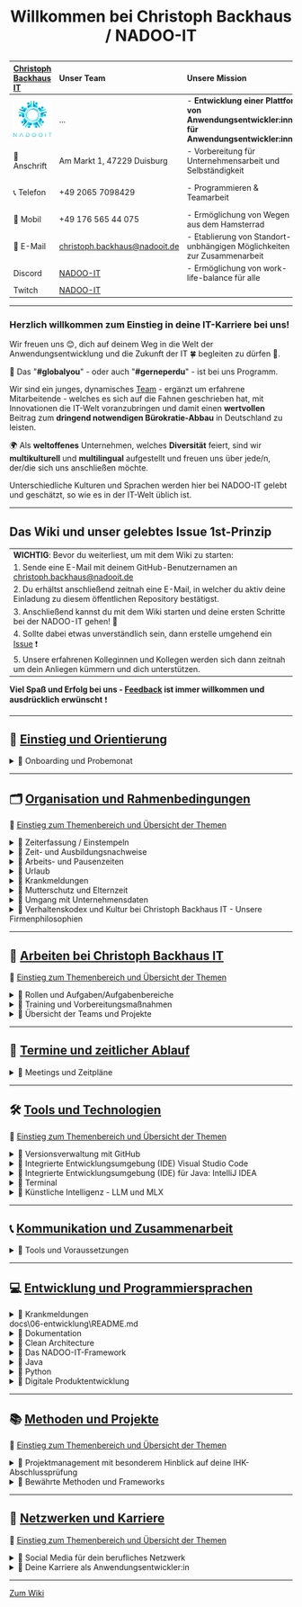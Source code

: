 # <p align="center">Willkommen bei Christoph Backhaus / NADOO-IT</p>

| [Christoph Backhaus IT](https://wirrettendeinezeit.de) | **Unser Team**                                        | **Unsere Mission**                                                                              | **Unsere Kernwerte**                                                                             |
| :----------------------------------------------------- | :---------------------------------------------------- | :---------------------------------------------------------------------------------------------- | :----------------------------------------------------------------------------------------------- |
| ![NADOO-IT](images/nadooit.png)                        | ...                                                   | - **Entwicklung einer Plattform von Anwendungsentwickler:innen für Anwendungsentwickler:innen** | - **Es gibt keine Fehler, sondern ausschließlich Chancen, sich gemeinsam weiterzuentwickeln!** |
| 🏣 Anschrift                                           | Am Markt 1, 47229 Duisburg                            | - Vorbereitung für Unternehmensarbeit und Selbständigkeit                                       | - **Es gibt keine dummen Fragen!**                                                               |
| 📞 Telefon                                             | +49 2065 7098429                                      | - Programmieren & Teamarbeit                                                                    | - **nur gemeinsam/zusammen sind wir stark!**                                                     |
| 📱 Mobil                                               | +49 176 565 44 075                                    | - Ermöglichung von Wegen aus dem Hamsterrad                                                     |                                                                                                  |
| 📧 E-Mail                                              | <christoph.backhaus@nadooit.de>                       | - Etablierung von Standort-unbhängigen Möglichkeiten zur Zusammenarbeit                         |                                                                                                  |
| Discord                                                | [NADOO-IT](https://discord.gg/Ffv4JTFE7E)             | - Ermöglichung von work-life-balance für alle                                                   | -Vereinbarkeit von Job & Familie                                                                 |
| Twitch                                                 | [NADOO-IT](https://www.twitch.tv/nadooit_christophba) |                                                                                                 |                                                                                                  |

---

### Herzlich willkommen zum Einstieg in deine IT-Karriere bei uns!

Wir freuen uns 😊, dich auf deinem Weg in die Welt der Anwendungsentwicklung und die Zukunft der IT 🍀 begleiten zu dürfen 🙏.

🤝 Das "**#globalyou**" - oder auch "**#gerneperdu**" - ist bei uns Programm.

Wir sind ein junges, dynamisches [Team](https://github.com/orgs/NADOOIT/people) - ergänzt um erfahrene Mitarbeitende - welches es sich auf die Fahnen geschrieben hat, mit Innovationen die IT-Welt voranzubringen und damit einen **wertvollen** Beitrag zum **dringend notwendigen Bürokratie-Abbau** in Deutschland zu leisten.

🌍 Als **weltoffenes** Unternehmen, welches **Diversität** feiert, sind wir **multikulturell** und **multilingual** aufgestellt und freuen uns über jede/n, der/die sich uns anschließen möchte.

Unterschiedliche Kulturen und Sprachen werden hier bei NADOO-IT gelebt und geschätzt, so wie es in der IT-Welt üblich ist.

---

## Das Wiki und unser gelebtes Issue 1st-Prinzip

|                                                                                                                                           |
| :---------------------------------------------------------------------------------------------------------------------------------------- |
| **WICHTIG**: Bevor du weiterliest, um mit dem Wiki zu starten:                                                                            |
| 1. Sende eine E-Mail mit deinem GitHub-Benutzernamen an <christoph.backhaus@nadooit.de>                                                   |
| 2. Du erhältst anschließend zeitnah eine E-Mail, in welcher du aktiv deine Einladung zu diesem öffentlichen Repository bestätigst.        |
| 3. Anschließend kannst du mit dem Wiki starten und deine ersten Schritte bei der NADOO-IT gehen! 🚀                                       |
| 4. Sollte dabei etwas unverständlich sein, dann erstelle umgehend ein [Issue](https://github.com/NADOOIT/NADOO-Wiki/issues/new/choose) ❗ |
| 5. Unsere erfahrenen Kolleginnen und Kollegen werden sich dann zeitnah um dein Anliegen kümmern und dich unterstützen.                    |

**Viel Spaß und Erfolg bei uns - [Feedback](/docs/01-organisation/07-feedback-kultur/README.md) ist immer willkommen und ausdrücklich erwünscht** ❗

---

<!-- Einstieg & Orientierung -->

## 📘 [**Einstieg und Orientierung**](docs/00-willkommen/README.md)

<details>
<summary>🔹 Onboarding und Probemonat</summary>

- 🔹 [Leitfaden für deine ersten Tage](docs/00-willkommen/README.md)

</details>

---

<!-- 1. Organisation und Rahmenbedingungen -->

## 🗂️ [**Organisation und Rahmenbedingungen**](docs/01-organisation/README.md)

🔹 [Einstieg zum Themenbereich und Übersicht der Themen](docs/01-organisation/README.md)

<!-- Zeiterfassung mit NADOO-Launchpad -->

<details>
<summary>🔹 Zeiterfassung / Einstempeln </summary>

- 🔹 [Kapitel-Übersicht](docs/01-organisation/01-zeiterfassung/README.md)
  - 🔹 [Anwendungs-Guide: Das NADOO-Launchpad erklärt](docs/01-organisation/01-zeiterfassung/01-launchpad-guide/README.md)

</details>

<!-- Zeit- und Ausbildungsnachweise -->

<details>
<summary>🔹 Zeit- und Ausbildungsnachweise</summary>

- 🔹 [Kapitel-Übersicht](docs/01-organisation/02-zeit_und_ausbildungsnachweise/README.md)
  - 🔹 [Beispiele für Ausbildungs- und Zeitnachweise](docs/01-organisation/02-zeit_und_ausbildungsnachweise/01-beispiele/README.md)
  - 🔹 [Dateibenennungsrichtlinien](docs/01-organisation/02-zeit_und_ausbildungsnachweise/02-dateibenennung/README.md)
  - 🔹 [Prüfung des Dateinamens](/docs/01-organisation/02-zeit_und_ausbildungsnachweise/03-ueberpruefung/README.md)

</details>

<!-- Arbeitszeit und Pausen -->

<details>
<summary>🔹 Arbeits- und Pausenzeiten</summary>

- 🔹 [Regelungen zu Arbeitszeit und Pausen](docs/01-organisation/03-arbeits_und_pausenzeiten/README.md)

</details>

<!-- Urlaub -->

<details>
<summary>🔹 Urlaub</summary>

- 🔹 [Urlaubsregelung](docs/01-organisation/04-urlaub/README.md)

</details>

<!-- Krankmeldungen -->

<details>
<summary>🔹 Krankmeldungen</summary>

- 🔹 [Regelungen zur Krankmeldung](docs/01-organisation/05-krankmeldungen/README.md)

</details>

<!-- Mutterschutz und Elternzeit -->

<details>
<summary>🔹 Mutterschutz und Elternzeit</summary>

- 🔹 [Gesetzliche Regelungen zu Mutterschutz und Elternzeit](/docs/01-organisation/06-mutterschutz-elternzeit/README.md)

</details>

<!-- Datenschutz -->

<details>
<summary>🔹 Umgang mit Unternehmensdaten</summary>

- 🔹 [Umgang mit Unternehmensdaten bei Christoph Backhaus IT: Sicherheit und Vertraulichkeit als oberste Priorität](/docs/01-organisation/07-datenschutz/README.md)

</details>

<!-- NADOO-Philosophie -->

<details>
<summary>🔹 Verhaltenskodex und Kultur bei Christoph Backhaus IT - Unsere Firmenphilosophien</summary>

- 🔹 [Kapitel-Übersicht](/docs/01-organisation/08-firmenphilosophie/README.md)
  - 🔹 [Unsere Verhaltensregeln](/docs/01-organisation/08-firmenphilosophie/01-verhaltensregeln/README.md)
  - 🔹 [Unsere Feedback-Kultur](/docs/01-organisation/08-firmenphilosophie/02-feedback-kultur/README.md)
  - 🔹 [KAIZEN bei Christoph Backhaus / NADOO-IT](/docs/01-organisation/08-firmenphilosophie/03-kaizen/README.md)

</details>

---

<!-- 2. Arbeiten bei NADOO -->

## 🏢 [**Arbeiten bei Christoph Backhaus IT**](/docs/02-arbeiten_bei_nadoo/README.md)

🔹 [Einstieg zum Themenbereich und Übersicht der Themen](/docs/02-arbeiten_bei_nadoo/README.md)

<!-- Rollen und Aufgaben/Aufgabenbereiche -->

<details>
<summary>🔹 Rollen und Aufgaben/Aufgabenbereiche</summary>

- 🔹 [Kapitel-Übersicht](/docs/02-arbeiten_bei_nadoo/01-rollen_und_aufgaben/README.md)
  - 🔹 [Dokumentar(ist):in](/docs/02-arbeiten_bei_nadoo/01-rollen_und_aufgaben/01-dokumentar/README.md)
  - 🔹 [Researcher:in](/docs/02-arbeiten_bei_nadoo/01-rollen_und_aufgaben/02-researcher/README.md)
  - 🔹 [Entwickler:in](/docs/02-arbeiten_bei_nadoo/01-rollen_und_aufgaben/03-entwickler/README.md)
  - 🔹 [Tester:in](/docs/02-arbeiten_bei_nadoo/01-rollen_und_aufgaben/04-tester/README.md)
  - 🔹 [Teamkoordinator:in](/docs/02-arbeiten_bei_nadoo/01-rollen_und_aufgaben/05-teamkoordinator/README.md)

</details>

<!-- Prüfungs-Vorbereitung und Präsentationstraining -->

<details>
<summary>🔹 Training und Vorbereitungsmaßnahmen</summary>

- 🔹 [Kapitel-Übersicht](/docs/02-arbeiten_bei_nadoo/02-training_und_vorbereitung/README.md)
  - 🔹 [Trainingsbeiträge](/docs/02-arbeiten_bei_nadoo/02-training_und_vorbereitung/01-trainingsbeitraege/README.md)
  - 🔹 [Präsentationstraining](/docs/02-arbeiten_bei_nadoo/02-training_und_vorbereitung/02-praesentationstraining/README.md)

</details>

<!-- Übersicht der Teams (alt und aktiv) -->

<details>
<summary>🔹 Übersicht der Teams und Projekte</summary>

- 🔹 [Kapitel-Übersicht](/docs/02-arbeiten_bei_nadoo/03-teamuebersicht/README.md)
  - 🔹 [Aktive Teams](docs/02-arbeiten_bei_nadoo/03-teamuebersicht/01-aktive_teams/README.md)
  - 🔹 [Team-Archiv](docs/02-arbeiten_bei_nadoo/03-teamuebersicht/02-team_archiv/README.md)

</details>

---

<!-- 3. Meetings und Zeitpläne -->

## 📅 [**Termine und zeitlicher Ablauf**](/docs/03-meetings/README.md)

<details>
<summary>🔹 Meetings und Zeitpläne</summary>

- 🔹 [Kapitel-Übersicht](/docs/03-meetings/README.md)
  - 🔹 [11er-Meeting](/docs/03-meetings/02-11er/README.md)
  - 🔹 [Team-Koordinations-Meeting](/docs/03-meetings/03-teamkoordination/README.md)
  - 🔹 [33er-Meeting](/docs/03-meetings/04-33er/README.md)

</details>

---

<!-- 4. Tools und Technologien -->

## 🛠️ [**Tools und Technologien**](/docs/04-tools/README.md)

🔹 [Einstieg zum Themenbereich und Übersicht der Themen](/docs/04-tools/README.md)

<!-- Github -->

<details>
<summary>🔹 Versionsverwaltung mit GitHub</summary>

- 🔹 [Kapitel-Übersicht](/docs/04-tools/01-github/README.md)
  - 🔹 [Repository](/docs/04-tools/01-github/01-repository/README.md)
  - 🔹 [Branches](/docs/04-tools/01-github/02-branches/README.md)
    - [Branch Protection](/docs/04-tools/01-github/02-branches/01-protection/README.md)
  - 🔹 [Pull Requests](/docs/04-tools/01-github/03-pull-requests/README.md)
    - [Merge Konflikte](/docs/04-tools/01-github/03-pull-requests/01-merge-konflikte/README.md)
    - [Code Review](/docs/04-tools/01-github/03-pull-requests/02-code-review/README.md)
  - 🔹 [Issues](/docs/04-tools/01-github/04-issues/README.md)
    - [Issue-Erstellungs-Guide](/docs/04-tools/01-github/04-issues/01-wiki-guide/README.md)
    - [Labels](/docs/04-tools/01-github/04-issues/02-labels/README.md)
    - [Types](/docs/04-tools/01-github/04-issues/02-types/README.md) <!-- Datei fehlt (noch?), 02 dopplung-->
    - [Assignees](/docs/04-tools/01-github/04-issues/03-assignees/README.md) <!-- Datei fehlt (noch?)-->
    - [Milestones](/docs/04-tools/01-github/04-issues/04-milestones/README.md) <!-- Datei fehlt (noch?)-->
    - [Projects](/docs/04-tools/01-github/04-issues/05-projects/README.md) <!-- Datei fehlt (noch?)-->
    - [Discussions](/docs/04-tools/01-github/04-issues/06-discussions/README.md) <!-- Datei fehlt (noch?)-->
    - [Templates](/docs/04-tools/01-github/04-issues/07-templates/README.md) <!-- Datei fehlt (noch?)-->
  - 🔹 [Actions](/docs/04-tools/01-github/05-actions/README.md)
  - 🔹 [Notifications](/docs/04-tools/01-github/06-notifications/README.md)
  - 🔹 [Suche](/docs/04-tools/01-github/07-suche/README.md)
  - 🔹 [Markdown](/docs/04-tools/01-github/08-markdown/README.md)

</details>

<!-- Visual Studio Code -->

<details>
<summary>🔹 Integrierte Entwicklungsumgebung (IDE) Visual Studio Code</summary>

- 🔹 [Kapitel-Übersicht](/docs/04-tools/02-vscode/README.md)
  - 🔹 [Installation](/docs/04-tools/02-vscode/01-installation/README.md)
  - 🔹 [Plugins](/docs/04-tools/02-vscode/02-plugins/README.md)
  - 🔹 [Workspaces](/docs/04-tools/02-vscode/03-workspaces/README.md)
  - 🔹 [Editor](/docs/04-tools/02-vscode/04-editor/README.md)
  - 🔹 [Terminal](/docs/04-tools/02-vscode/05-debugging/README.md)

</details>

<!-- IntelliJ IDEA -->

<details>
<summary>🔹 Integrierte Entwicklungsumgebung (IDE) für Java: IntelliJ IDEA</summary>

- 🔹 [Kapitel-Übersicht]() <!-- muss noch erstellt/innerhalb der Ordnerstruktur angepasst werden -->
  - 🔹 [IntelliJ IDEA - Ein Überblick](/docs/04-tools/03-intellij/README.md)
  - 🔹 [Installation](/docs/04-tools/03-intellij/01-installation/README.md)

</details>

<!-- Terminal -->

<details>
<summary>🔹 Terminal</summary>

- 🔹 [Das Terminal - Die Grundlagen](/docs/04-tools/04-terminal/README.md)

</details>

<!-- KI -->

<details>
<summary>🔹 Künstliche Intelligenz - LLM und MLX</summary>

- 🔹 [Kapitel-Übersicht]() <!-- muss noch erstellt/innerhalb der Ordnerstruktur angepasst werden -->
  - 🔹 [KI‐Nutzung: Ein umfassender Leitfaden](/docs/04-tools/05-ki/README.md)
  - 🔹 [Large Language Model (LLM) und das Apple MLX Framework](/docs/04-tools/05-ki/01-llm-mlx/README.md)
  - 🔹 [Gemini API](/docs/04-tools/05-ki/02-gemini/README.md)

</details>

---

<!-- 5. Kommunikation -->

## 📞 [**Kommunikation und Zusammenarbeit**](/docs/05-kommunikation/README.md)

<details>
<summary>🔹 Tools und Voraussetzungen</summary>

- 🔹 [Kapitel-Übersicht](/docs/05-kommunikation/README.md)
  - 🔹 [Discord: Die zentrale Kommunikationsplattform der NADOO-IT](/docs/05-kommunikation/01-discord/README.md)
    - [Anmeldung und Einrichtung](/docs/05-kommunikation/01-discord/01-einrichtung/README.md)
  - 🔹 [Video- & Bildschirmübertragung](/docs/05-kommunikation/02-webcam/README.md)
    - [Das Android-Smartphone als Webcam nutzen](/docs/05-kommunikation/02-webcam/01-droidcam/README.md)
    - [Das iPhone als Webcam für den Mac verwenden](/docs/05-kommunikation/02-webcam/02-ios/README.md)

</details>

---

<!-- 6. Entwicklung und Programmiersprachen -->

## 💻 [**Entwicklung und Programmiersprachen**](/docs/06-entwicklung/README.md)

<details>
<summary>🔹 Krankmeldungen</summary>

- 🔹 [Themeneinstieg und Übersicht der Abschnitte](/docs/06-entwicklung/README.md)

</details>

<!-- Dokumentation --> docs\06-entwicklung\README.md

<details>
<summary>🔹 Dokumentation</summary>

- 🔹 [Dokumentation](docs/06-entwicklung/01-dokumentation/README.md)
</details>

<!-- Clean Architecture -->

<details>
<summary>🔹 Clean Architecture</summary>

- 🔹 [Clean Architecture](docs/06-entwicklung/02-clean_architecture/README.md)
</details>

<!-- das NADOO-Framework -->

<details>
<summary>🔹 Das NADOO-IT-Framework</summary>

- 🔹 [Das NADOO-IT-Framework](docs/06-entwicklung/03-nadoo_framework/README.md)
</details>

<!-- Java -->

<details>
<summary>🔹 Java</summary>

- 🔹 [Java](docs/06-entwicklung/04-java/README.md)
</details>

<!-- Python -->

<details>
<summary> 🔹 Python</summary>

- 🔹 [Kapitel-Übersicht](/docs/05-kommunikation/README.md) <!-- muss nochmal neu angelegt/Inhalts-technisch umstrukturiert werden -->
  - 🔹 [Installation und Grundkonzepte von Python](/docs/06-entwicklung/05-python/README.md)
  - 🔹 [Debugging](/docs/05-entwicklung/05-python/01-debugging/README.md)
  - 🔹 [Briefcase & Toga - Python-Framework für plattformübergreifende Apps](/docs/06-entwicklung/05-python/02-briefcase-toga/README.md)
    - [Briefcase-Debugging](/docs/06-entwicklung/05-python/02-briefcase-toga/01-debugging/README.md)
    - [Praktische Umsetzung mit NADOO-Launchpad](/docs/06-entwicklung/05-python/02-briefcase-toga/02-launchpad/README.md)
    - [Speech‐to‐Text‐Feature im NADOO-Launchpad](/docs/06-entwicklung/05-python/02-briefcase-toga/03-speech-to-text/README.md)

</details>

<!-- Digitale Produktentwicklung -->

<details>
<summary>🔹 Digitale Produktentwicklung</summary> <!-- Umstrukturierung notwendig: 06-08 sollte in gemeinsamer Ordnerstruktur für das Thema "Digitale Produktentwicklung" liegen-->

- 🔹 [Kapitel-Übersicht](docs/06-entwicklung/README.md) <!-- entsprechende Anpassungen ausstehend -->
  - 🔹 [Dein Einstieg in die digitale Produktentwicklung](docs/06-entwicklung/06-digitale_produktentwicklung/README.md)
  - 🔹 [Deine erste eigene App](docs/06-entwicklung/07-eigene_app/README.md)
  - 🔹 [Lizenzen, Open Source und die Welt der Softwareabhängigkeiten](docs/06-entwicklung/08-lizenzen_open_source/README.md)

</details>

---

<!-- 7. Methoden -->

## 📚 [Methoden und Projekte](/docs/07-methoden/README.md)

🔹 [Einstieg zum Themenbereich und Übersicht der Themen](/docs/07-methoden/README.md) <!-- inhaltliche/strukturelle Anpassungen ausstehend -->

<details>
<summary>🔹 Projektmanagement mit besonderem Hinblick auf deine IHK-Abschlussprüfung</summary>

- 🔹 [Kapitel-Übersicht](/docs/07-methoden/README.md)
  - 🔹 [Zeitmanagement](/docs/07-methoden/01-zeitmanagement/README.md)
  - 🔹 [Planung](/docs/07-methoden/02-planung/README.md)
    - [Antrag](/docs/07-methoden/02-planung/01-antrag/README.md)
  - 🔹 [Projektmanagement](/docs/07-methoden/03-projektmanagement/README.md)
  - 🔹 [Projektphasen](/docs/07-methoden/04-phasen/README.md)
  - 🔹 [Projekt-Abschluss](/docs/07-methoden/05-abschluss/README.md)

</details>

<!-- Methoden und Frameworks? noch keine Ordner/Placeholder-Dateien erstellt -->

<details>
<summary>🔹 Bewährte Methoden und Frameworks</summary>

- 🔹 [Kapitel-Übersicht](/docs/07-methoden/02-methoden_und_frameworks/README.md)
  - 🔹 [Scrum](/docs/07-methoden/02-methoden_und_frameworks/01-scrum/README.md)
  - 🔹 [Kanban](/docs/07-methoden/02-methoden_und_frameworks/02-kanban/README.md)

</details>

---

<!--8. Netzwerken und Karriere-->

## 🚀 [Netzwerken und Karriere](/docs/08-karriere/README.md)

🔹 [Einstieg zum Themenbereich und Übersicht der Themen](/docs/08-karriere/README.md) <!-- inhaltliche/strukturelle Anpassungen ausstehend -->

<!-- Social Media zum Netzwerken -->

<details>
<summary>🔹 Social Media für dein berufliches Netzwerk</summary>

- 🔹 [Kapitel-Übersicht](/docs/08-karriere/01-social_media_netzwerk/README.md)
  - 🔹 [Dein GitHub-Profil](/docs/08-karriere/01-social_media_netzwerk/01-github/README.md)
  - 🔹 [Dein LinkedIn-Profil](/docs/08-karriere/01-social_media_netzwerk/02-linkedin/README.md)
  - 🔹 [Dein Xing-Profil](/docs/08-karriere/01-social_media_netzwerk/03-xing/README.md)
  - 🔹 [Online-Kalender mit Doodle einrichten und in LinkedIn-Profil integrieren](/docs/08-karriere/01-social_media_netzwerk/04-doodle_kalender/README.md)

</details>

<!-- Anwendungsentwickler-Karriere - Tipps, Hinweise, Empfehlungen und Ähnliches -->

<details>
<summary>🔹 Deine Karriere als Anwendungsentwickler:in</summary>

- 🔹 [Kapitel-Übersicht](/docs/08-karriere/02-anwendungsentwickler_beruf/README.md)
  - 🔹 [Die Verantwortung und Unsicherheit des Programmierer‐Daseins](/docs/08-karriere/02-anwendungsentwickler_beruf/01-programmierer_dasein/README.md)
  - 🔹 [Das Bewerbungsverfahren im IT-Sektor](/docs/08-karriere/02-anwendungsentwickler_beruf/02-bewerbungsverfahren/README.md)
    - [IT-Lebenslauf-101](/docs/08-karriere/02-anwendungsentwickler_beruf/02-bewerbungsverfahren//01-lebenslauf/README.md)
    - [Technische Interviews](/docs/08-karriere/02-anwendungsentwickler_beruf/02-bewerbungsverfahren//02-technisches_interview/README.md)
    - [Do's & Dont's](/docs/08-karriere/02-anwendungsentwickler_beruf/02-bewerbungsverfahren//03-dos_and_donts/README.md)
  - 🔹 [Mögliche Orte zum Arbeiten und Lernen](/docs/08-karriere/02-anwendungsentwickler_beruf/03-lernen_und_arbeiten/README.md)
  - 🔹 [Arbeiten bei Christoph Backhaus / NADOO-IT](/docs/08-karriere/02-anwendungsentwickler_beruf/04-karriere_bei_nadoo/README.md)

</details>

---

[Zum Wiki](/docs/00-willkommen/README.md)
